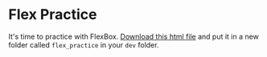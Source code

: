 # Flex Practice

It's time to practice with FlexBox. [Download this html file](../../../../curriculum_companions/web_dev/fe_fun/flex_practice/index.html) and put it in a new folder called `flex_practice` in your `dev` folder. 